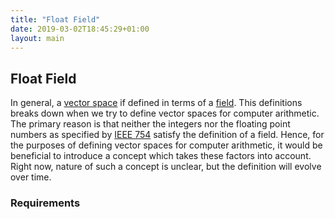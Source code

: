 ```yaml
---
title: "Float Field"
date: 2019-03-02T18:45:29+01:00
layout: main
---
```


## Float Field

In general, a [vector space](https://en.wikipedia.org/wiki/Vector_space) if
defined in terms of a
[field](https://en.wikipedia.org/wiki/Field_(mathematics)). This definitions
breaks down when we try to define vector spaces for computer arithmetic. The
primary reason is that neither the integers nor the floating point numbers as
specified by [IEEE 754](https://en.wikipedia.org/wiki/IEEE_754) satisfy the
definition of a field. Hence, for the purposes of defining vector spaces for
computer arithmetic, it would be beneficial to introduce a concept which takes
these factors into account. Right now, nature of such a concept is unclear, but
the definition will evolve over time.

### Requirements
<a name="requirements"></a>
